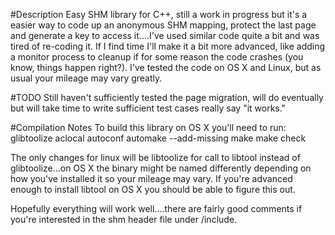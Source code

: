 #Description
Easy SHM library for C++, still a work in progress but it's 
a easier way to code up an anonymous SHM mapping, protect
the last page and generate a key to access it....I've used
similar code quite a bit and was tired of re-coding it.  If
I find time I'll make it a bit more advanced, like adding
a monitor process to cleanup if for some reason the code
crashes (you know, things happen right?).  I've tested the
code on OS X and Linux, but as usual your mileage may vary
greatly.

#TODO
Still haven't sufficiently tested the page migration, will
do eventually but will take time to write sufficient test
cases really say "it works."

#Compilation Notes
To build this library on OS X you'll need to run: 
glibtoolize
aclocal
autoconf
automake --add-missing
make
make check

The only changes for linux will be libtoolize for 
call to libtool instead of glibtoolize...on OS X
the binary might be named differently depending 
on how you've installed it so your mileage may 
vary.  If you're advanced enough to install libtool
on OS X you should be able to figure this out.

Hopefully everything will work well....there are fairly good comments
if you're interested in the shm header file under /include.
